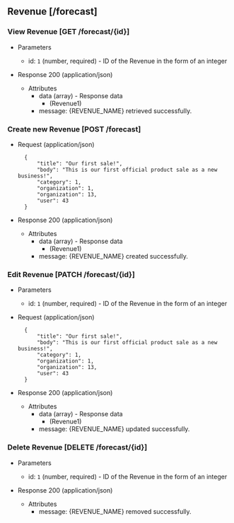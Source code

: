 ## Revenue [/forecast]

### View Revenue [GET /forecast/{id}]

+ Parameters
    + id: `1` (number, required) - ID of the Revenue in the form of an integer

+ Response 200 (application/json)
    + Attributes
        + data (array) - Response data
            + (Revenue1)
        + message: {REVENUE_NAME} retrieved successfully.

### Create new Revenue [POST /forecast]

+ Request (application/json)

        {
            "title": "Our first sale!",
            "body": "This is our first official product sale as a new business!",
            "category": 1,
            "organization": 1,
            "organization": 13,
            "user": 43
        }

+ Response 200 (application/json)
    + Attributes
        + data (array) - Response data
            + (Revenue1)
        + message: {REVENUE_NAME} created successfully.

### Edit Revenue [PATCH /forecast/{id}]

+ Parameters
    + id: `1` (number, required) - ID of the Revenue in the form of an integer

+ Request (application/json)

        {
            "title": "Our first sale!",
            "body": "This is our first official product sale as a new business!",
            "category": 1,
            "organization": 1,
            "organization": 13,
            "user": 43
        }

+ Response 200 (application/json)
    + Attributes
        + data (array) - Response data
            + (Revenue1)
        + message: {REVENUE_NAME} updated successfully.

### Delete Revenue [DELETE /forecast/{id}]

+ Parameters
    + id: `1` (number, required) - ID of the Revenue in the form of an integer

+ Response 200 (application/json)
    + Attributes
        + message: {REVENUE_NAME} removed successfully.

